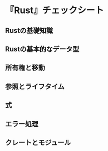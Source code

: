 # 『Rust』チェックシート


## Rustの基礎知識


## Rustの基本的なデータ型


## 所有権と移動


## 参照とライフタイム


## 式


## エラー処理


## クレートとモジュール
